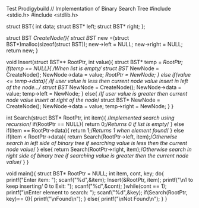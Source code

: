 Test Prodigybuild // Implementation of Binary Search Tree
#include <stdio.h>
#include <stdlib.h>

struct BST{
    int data;
    struct BST* left;
    struct BST* right;
};

struct BST *CreateNode(){
    struct BST* new =(struct BST*)malloc(sizeof(struct BST));
    new->left = NULL;
    new->right = NULL;
    return new;
}

void Insert(struct BST** RootPtr, int value){
    struct BST* temp = *RootPtr;
    if(temp == NULL){
        /*When list is empty*/
        struct BST* NewNode = CreateNode();
        NewNode->data = value;
        *RootPtr = NewNode;
    }
    else if(value <= temp->data){
        /*If user value is less then current node value insert in left of the node...*/
        struct BST* NewNode = CreateNode();
        NewNode->data = value;
        temp->left = NewNode;
    }
    else{
        /*If user value is greater then current node value insert at right of the node*/
        struct BST* NewNode = CreateNode();
        NewNode->data = value;
        temp->right = NewNode;
    }
}

int Search(struct BST* RootPtr, int item){
    /*Implemented search using recursion*/
    if(RootPtr == NULL){
        return 0;/*Returns 0 if list is empty*/
    }
    else if(item == RootPtr->data){
        return 1;/*Returns 1 when element found*/
    }
    else if(item < RootPtr->data){
        return Search(RootPtr->left, item);/*Otherwise search in left side of binary tree if searching value is less then the current node value*/
    }
    else{
        return Search(RootPtr->right, item);/*Otherwise search in right side of binary tree if searching value is greater then the current node value*/
    }
}

void main(){
    struct BST* RootPtr = NULL;
    int item, cont, key;
    do{
        printf("Enter item: ");
        scanf("%d",&item);
        Insert(&RootPtr, item);
        printf("\n1 to keep inserting/ 0 to Exit: ");
        scanf("%d",&cont);
    }while(cont == 1);
    printf("\nEnter element to search: ");
    scanf("%d",&key);
    if(Search(RootPtr, key)== 0){
        printf("\nFound\n");
    }
    else{
        printf("\nNot Found\n");
    }
}
